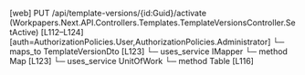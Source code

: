 [web] PUT /api/template-versions/{id:Guid}/activate  (Workpapers.Next.API.Controllers.Templates.TemplateVersionsController.SetActive)  [L112–L124] [auth=AuthorizationPolicies.User,AuthorizationPolicies.Administrator]
  └─ maps_to TemplateVersionDto [L123]
  └─ uses_service IMapper
    └─ method Map [L123]
  └─ uses_service UnitOfWork
    └─ method Table [L116]

